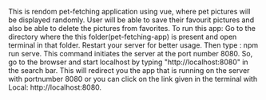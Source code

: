 This is rendom pet-fetching application using vue, where pet pictures will be displayed randomly. User will be able to save their favourit pictures and also be able to delete the pictures from favorites. To run this app: Go to the directory where the this folder(pet-fetching-app) is present and open terminal in that folder. Restart your server for better usage. Then type : npm run serve. This command initiates the server at the port number 8080. So, go to the browser and start localhost by typing "http://localhost:8080" in the search bar. This will redirect you the app that is running on the server with portnumber 8080 or you can click on the link given in the terminal with Local: http://localhost:8080.
